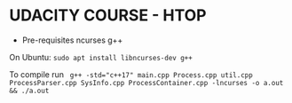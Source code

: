 # UDACITY COURSE - HTOP

- Pre-requisites ncurses g++

On Ubuntu:
```sudo apt install libncurses-dev g++```

To compile run
``` g++ -std="c++17" main.cpp Process.cpp util.cpp  ProcessParser.cpp SysInfo.cpp ProcessContainer.cpp -lncurses -o a.out && ./a.out```

